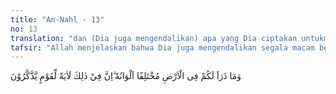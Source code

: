```yaml
---
title: "An-Nahl - 13"
no: 13
translation: "dan (Dia juga mengendalikan) apa yang Dia ciptakan untukmu di bumi ini dengan berbagai jenis dan macam warnanya. Sungguh, pada yang demikian itu benar-benar terdapat tanda (kebesaran Allah) bagi kaum yang mengambil pelajaran."
tafsir: "Allah menjelaskan bahwa Dia juga mengendalikan segala macam benda yang diciptakan-Nya, baik benda-benda itu hanya terdapat di permukaan bumi seperti aneka ragam binatang ternak dan tumbuh-tumbuhan, maupun benda-benda yang terdapat dalam perut bumi, seperti mineral dan barang tambang. Semua itu diciptakan Allah beraneka ragam dalam jenis, bentuk, dan manfaatnya.\n\nDi akhir ayat dijelaskan bahwa sesungguhnya pada nikmat-nikmat yang telah diciptakan Allah yang beraneka ragam bentuk itu terdapat tanda-tanda kekuasaan Allah bagi orang-orang yang mengambil pelajaran. Yaitu bagi mereka yang memahami betapa besarnya nikmat Allah yang telah diberikan kepada mereka dan mensyukuri dengan memanfaatkannya sebagaimana mestinya dan sesuai dengan keperluan mereka menurut keridaan Allah."
---
```


وَمَا ذَرَاَ لَكُمْ فِى الْاَرْضِ مُخْتَلِفًا اَلْوَانُهٗ ۗاِنَّ فِيْ ذٰلِكَ لَاٰيَةً لِّقَوْمٍ يَّذَّكَّرُوْنَ 
